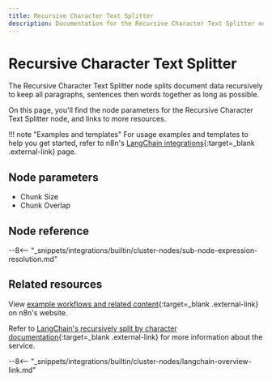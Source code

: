```yaml
---
title: Recursive Character Text Splitter
description: Documentation for the Recursive Character Text Splitter node in n8n, a workflow automation platform. Includes details of operations and configuration, and links to examples and credentials information.
---
```


# Recursive Character Text Splitter

The Recursive Character Text Splitter node splits document data recursively to keep all paragraphs, sentences then words together as long as possible.

On this page, you'll find the node parameters for the Recursive Character Text Splitter node, and links to more resources.

!!! note "Examples and templates"
	For usage examples and templates to help you get started, refer to n8n's [LangChain integrations](https://n8n.io/integrations/recursive-character-text-splitter/){:target=_blank .external-link} page.
	
## Node parameters

* Chunk Size
* Chunk Overlap

## Node reference

--8<-- "_snippets/integrations/builtin/cluster-nodes/sub-node-expression-resolution.md"

## Related resources

View [example workflows and related content](https://n8n.io/integrations/recursive-character-text-splitter/){:target=_blank .external-link} on n8n's website.

Refer to [LangChain's recursively split by character documentation](https://js.langchain.com/docs/modules/data_connection/document_transformers/text_splitters/recursive_text_splitter){:target=_blank .external-link} for more information about the service.

--8<-- "_snippets/integrations/builtin/cluster-nodes/langchain-overview-link.md"
